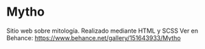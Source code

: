 # Mytho
Sitio web sobre mitología.  Realizado mediante HTML y SCSS  Ver en Behance: https://www.behance.net/gallery/151643933/Mytho
